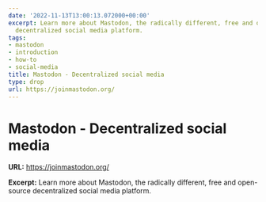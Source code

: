 ```yaml
---
date: '2022-11-13T13:00:13.072000+00:00'
excerpt: Learn more about Mastodon, the radically different, free and open-source
  decentralized social media platform.
tags:
- mastodon
- introduction
- how-to
- social-media
title: Mastodon - Decentralized social media
type: drop
url: https://joinmastodon.org/
---
```


# Mastodon - Decentralized social media

**URL:** https://joinmastodon.org/

**Excerpt:** Learn more about Mastodon, the radically different, free and open-source decentralized social media platform.
